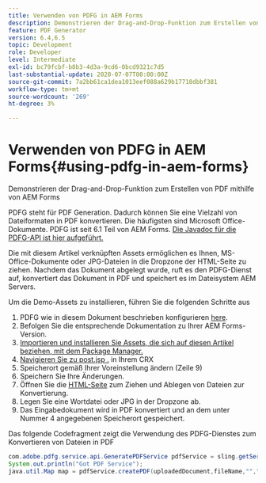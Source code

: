 ```yaml
---
title: Verwenden von PDFG in AEM Forms
description: Demonstrieren der Drag-and-Drop-Funktion zum Erstellen von PDF mithilfe von AEM Forms
feature: PDF Generator
version: 6.4,6.5
topic: Development
role: Developer
level: Intermediate
exl-id: bc79fcbf-b8b3-4d3a-9cd6-0bcd9321c7d5
last-substantial-update: 2020-07-07T00:00:00Z
source-git-commit: 7a2bb61ca1dea1013eef088a629b17718dbbf381
workflow-type: tm+mt
source-wordcount: '269'
ht-degree: 3%

---
```


# Verwenden von PDFG in AEM Forms{#using-pdfg-in-aem-forms}

Demonstrieren der Drag-and-Drop-Funktion zum Erstellen von PDF mithilfe von AEM Forms

PDFG steht für PDF Generation. Dadurch können Sie eine Vielzahl von Dateiformaten in PDF konvertieren. Die häufigsten sind Microsoft Office-Dokumente. PDFG ist seit 6.1 Teil von AEM Forms.
[Die Javadoc für die PDFG-API ist hier aufgeführt.](https://www.adobe.io/experience-manager/reference-materials/6-5/forms/javadocs/index.html?com/adobe/fd/output/api/OutputService.html)

Die mit diesem Artikel verknüpften Assets ermöglichen es Ihnen, MS-Office-Dokumente oder JPG-Dateien in die Dropzone der HTML-Seite zu ziehen. Nachdem das Dokument abgelegt wurde, ruft es den PDFG-Dienst auf, konvertiert das Dokument in PDF und speichert es im Dateisystem AEM Servers.

Um die Demo-Assets zu installieren, führen Sie die folgenden Schritte aus

1. PDFG wie in diesem Dokument beschrieben konfigurieren [here](https://helpx.adobe.com/de/experience-manager/6-4/forms/using/install-configure-pdf-generator.html).
1. Befolgen Sie die entsprechende Dokumentation zu Ihrer AEM Forms-Version.
1. [Importieren und installieren Sie Assets, die sich auf diesen Artikel beziehen, mit dem Package Manager.](assets/createpdfgdemov2.zip)
1. [Navigieren Sie zu post.jsp .](http://localhost:4502/apps/AemFormsSamples/components/createPDF/POST.jsp) in Ihrem CRX
1. Speicherort gemäß Ihrer Voreinstellung ändern (Zeile 9)
1. Speichern Sie Ihre Änderungen.
1. Öffnen Sie die [HTML-Seite](http://localhost:4502/content/DocumentServices/CreatePDFG.html) zum Ziehen und Ablegen von Dateien zur Konvertierung.
1. Legen Sie eine Wortdatei oder JPG in der Dropzone ab.
1. Das Eingabedokument wird in PDF konvertiert und an dem unter Nummer 4 angegebenen Speicherort gespeichert.

Das folgende Codefragment zeigt die Verwendung des PDFG-Dienstes zum Konvertieren von Dateien in PDF

```java
com.adobe.pdfg.service.api.GeneratePDFService pdfService = sling.getService(com.adobe.pdfg.service.api.GeneratePDFService.class);
System.out.println("Got PDF Service");
java.util.Map map = pdfService.createPDF(uploadedDocument,fileName,"","Standard","No Security", null, null);
```
